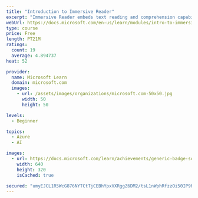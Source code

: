 ```yaml
---
title: "Introduction to Immersive Reader"
excerpt: "Immersive Reader embeds text reading and comprehension capabilities into applications, along with functionality for math. Immersive Reader is an inclusively designed tool that implements proven techniques to improve reading comprehension for new readers, language learners, and people with learning differences such as dyslexia. No knowledge of machine learning is required."
webUrl: https://docs.microsoft.com/en-us/learn/modules/intro-to-immersive-reader/
type: course
price: Free
length: PT21M
ratings:
  count: 19
  average: 4.894737
heat: 52

provider:
  name: Microsoft Learn
  domain: microsoft.com
  images:
    - url: /assets/images/organizations/microsoft.com-50x50.jpg
      width: 50
      height: 50

levels:
  - Beginner

topics:
  - Azure
  - AI

images:
  - url: https://docs.microsoft.com/learn/achievements/generic-badge-social.png
    width: 640
    height: 320
    isCached: true

secured: "umyEJCL1R5WcG876NYTCtTjCEBhYpxVXRggZ6DM2/tsL1nWphRfzzOi50IP9hE/u+MVyMoqQoHpH1B8SXmH/4+5uuELQ/zjs3jztjeNfYmm8atIvQUwvXkfAr1V1FVyCWLo5OWIQNs6YlwltV7RpaguKk2Wh+AhTBIHXS2Kx4fqOSDE+H8iTA8+/zF375HWKrSlgNylQhUkpfSO/rai08ajA2TvGqM4PRQXuCz6R09YdeZdpHZIF7DcrZz6wU31Tc+l7fbsZudiRcnCknGurcR1GT7ykiDcKcWiDJLYR8EJWfVzaDup5w82LmtucIsBmL6OQeeOnZBo8GZwohuFyF9qKXtDPOMYG3FksySvi4/dc0y7Pcy4DKqc9PdOLkXsn0jFZPUTFH/UjaMmpU78RxDc84L1EN1nnMZqpkHYM4XM=;kL6ez4eCiJF99n6GLyf8Pw=="
---
```


